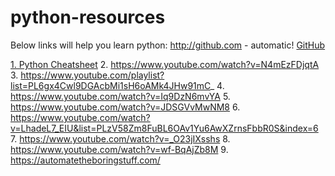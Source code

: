 # python-resources

Below links will help you learn python:
http://github.com - automatic!
[GitHub](http://github.com)

[1. Python Cheatsheet](https://github.com/jwasham/coding-interview-university/blob/master/extras/cheat%20sheets/python-cheat-sheet-v1.pdf)
2. https://www.youtube.com/watch?v=N4mEzFDjqtA
3. https://www.youtube.com/playlist?list=PL6gx4Cwl9DGAcbMi1sH6oAMk4JHw91mC_
4. https://www.youtube.com/watch?v=Iq9DzN6mvYA
5. https://www.youtube.com/watch?v=JDSGVvMwNM8
6. https://www.youtube.com/watch?v=LhadeL7_EIU&list=PLzV58Zm8FuBL6OAv1Yu6AwXZrnsFbbR0S&index=6
7. https://www.youtube.com/watch?v=_O23jIXsshs
8. https://www.youtube.com/watch?v=wf-BqAjZb8M
9. https://automatetheboringstuff.com/
